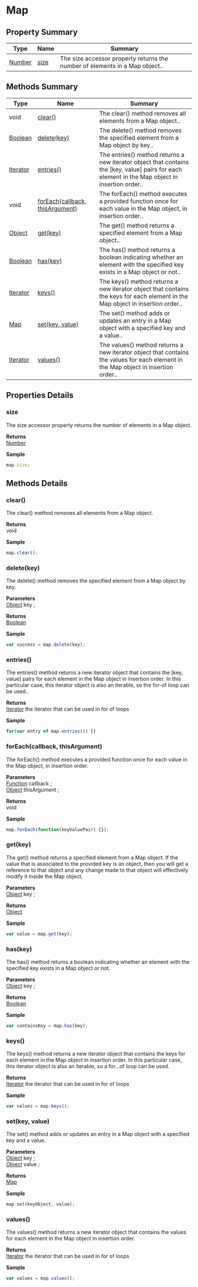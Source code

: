 #  Map


## Property Summary

| Type                                                  | Name                    | Summary                                                                                                           |
| ----------------------------------------------------- | ----------------------- | ----------------------------------------------------------------------------------------------------------------- |
| [Number](./Number.md) | [size](Map.md#size)                   | The size accessor property returns the number of elements in a Map object..                                    |

## Methods Summary

| Type                                                  | Name                    | Summary                                                                                                           |
| ----------------------------------------------------- | ----------------------- | ----------------------------------------------------------------------------------------------------------------- |
|void | [clear()](Map.md#clear)                   | The clear() method removes all elements from a Map object..                                    |
| [Boolean](./Boolean.md) | [delete(key)](Map.md#delete-key)                   | The delete() method removes the specified element from a Map object by key..                                    |
| [Iterator](./Iterator.md) | [entries()](Map.md#entries)                   | The entries() method returns a new iterator object that contains the [key, value] pairs for each element in the Map object in insertion order..                                    |
|void | [forEach(callback, thisArgument)](Map.md#foreach-callback-thisargument)                   | The forEach() method executes a provided function once for each value in the Map object, in insertion order..                                    |
| [Object](./Object.md) | [get(key)](Map.md#get-key)                   | The get() method returns a specified element from a Map object..                                    |
| [Boolean](./Boolean.md) | [has(key)](Map.md#has-key)                   | The has() method returns a boolean indicating whether an element with the specified key exists in a Map object or not..                                    |
| [Iterator](./Iterator.md) | [keys()](Map.md#keys)                   | The keys() method returns a new iterator object that contains the keys for each element in the Map object in insertion order..                                    |
| [Map](./Map.md) | [set(key, value)](Map.md#set-key-value)                   | The set() method adds or updates an entry in a Map object with a specified key and a value..                                    |
| [Iterator](./Iterator.md) | [values()](Map.md#values)                   | The values() method returns a new iterator object that contains the values for each element in the Map object in insertion order..                                    |

## Properties Details

### size

The size accessor property returns the number of elements in a Map object.

**Returns**\
[Number](./Number.md) 


**Sample**

```javascript
map.size;
```

## Methods Details

### clear()

The clear() method removes all elements from a Map object.


**Returns**\
void 


**Sample**

```javascript
map.clear();
```
### delete(key)

The delete() method removes the specified element from a Map object by key.

**Parameters**\
[Object](./Object.md) key  ;

**Returns**\
[Boolean](./Boolean.md) 


**Sample**

```javascript
var success = map.delete(key);
```
### entries()

The entries() method returns a new iterator object that contains the [key, value] pairs for each element in the Map object in insertion order. In this particular case, this iterator object is also an iterable, so the for-of loop can be used..


**Returns**\
[Iterator](./Iterator.md) the iterator that can be used in for of loops


**Sample**

```javascript
for(var entry of map.entries()) {}
```
### forEach(callback, thisArgument)

The forEach() method executes a provided function once for each value in the Map object, in insertion order.

**Parameters**\
[Function](./Function.md) callback  ;\
[Object](./Object.md) thisArgument  ;

**Returns**\
void 


**Sample**

```javascript
map.forEach(function(keyValuePair) {});
```
### get(key)

The get() method returns a specified element from a Map object. If the value that is associated to the provided key is an object, then you will get a reference to that object and any change made to that object will effectively modify it inside the Map object.

**Parameters**\
[Object](./Object.md) key  ;

**Returns**\
[Object](./Object.md) 


**Sample**

```javascript
var value = map.get(key);
```
### has(key)

The has() method returns a boolean indicating whether an element with the specified key exists in a Map object or not.

**Parameters**\
[Object](./Object.md) key  ;

**Returns**\
[Boolean](./Boolean.md) 


**Sample**

```javascript
var containsKey = map.has(key);
```
### keys()

The keys() method returns a new iterator object that contains the keys for each element in the Map object in insertion order. In this particular case, this iterator object is also an iterable, so a for...of loop can be used.


**Returns**\
[Iterator](./Iterator.md) the iterator that can be used in for of loops


**Sample**

```javascript
var values = map.keys();
```
### set(key, value)

The set() method adds or updates an entry in a Map object with a specified key and a value.

**Parameters**\
[Object](./Object.md) key  ;\
[Object](./Object.md) value  ;

**Returns**\
[Map](./Map.md) 


**Sample**

```javascript
map.set(keyObject, value);
```
### values()

The values() method returns a new iterator object that contains the values for each element in the Map object in insertion order.


**Returns**\
[Iterator](./Iterator.md) the iterator that can be used in for of loops


**Sample**

```javascript
var values = map.values();
```

